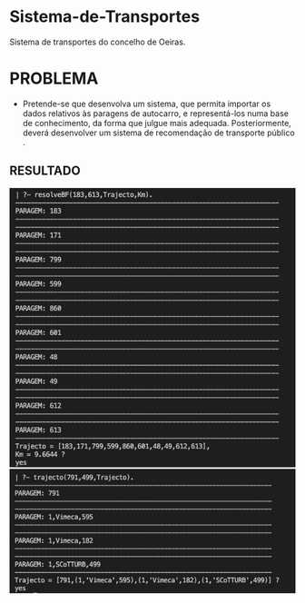 # Sistema-de-Transportes
Sistema de transportes do concelho de Oeiras.


PROBLEMA
========

* Pretende-se que desenvolva um sistema, que permita importar os dados relativos às paragens de autocarro, e representá-los numa base de conhecimento, da forma que julgue mais adequada. Posteriormente, deverá desenvolver um sistema de recomendação de transporte público .

RESULTADO
------------------

![log print](output.png)
![log print](output2.png)




